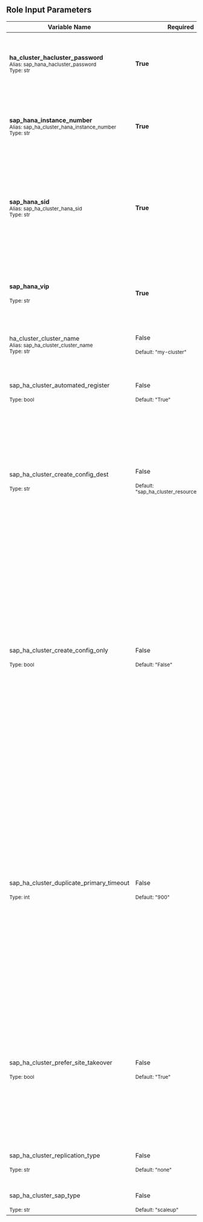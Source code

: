 <!-- BEGIN: Role Input Parameters -->
## Role Input Parameters

| Variable Name | Required | Description |
|---------------|----------|-------------|
| **ha_cluster_hacluster_password**<br><sup>Alias: sap_hana_hacluster_password</sup><br><sup>Type: str</sup> | **True** | The password of the `hacluster` user which is created during pacemaker installation. |
| **sap_hana_instance_number**<br><sup>Alias: sap_ha_cluster_hana_instance_number</sup><br><sup>Type: str</sup> | **True** | The instance number of the SAP HANA database which is role will configure in the cluster. |
| **sap_hana_sid**<br><sup>Alias: sap_ha_cluster_hana_sid</sup><br><sup>Type: str</sup> | **True** | The SAP System ID of the instance that will be configured in the cluster.<br>The SAP SID must follow SAP specifications - see SAP Note 1979280. |
| **sap_hana_vip**<br><br><sup>Type: str</sup> | **True** | Virtual floating IP for SAP HANA DB connections.<br>This IP will always run on the promoted HANA node. |
| ha_cluster_cluster_name<br><sup>Alias: sap_ha_cluster_cluster_name</sup><br><sup>Type: str</sup> |False<br><br><sup>Default: "my-cluster"</sup> | The name of the pacemaker cluster. |
| sap_ha_cluster_automated_register<br><br><sup>Type: bool</sup> |False<br><br><sup>Default: "True"</sup> | Define if a former primary should be re-registered automatically as secondary. |
| sap_ha_cluster_create_config_dest<br><br><sup>Type: str</sup> |False<br><br><sup>Default: "sap_ha_cluster_resource_config.yml"</sup> | The cluster resource configuration created by this role will be saved in a Yaml file in the current working directory.<br>Specify a path/filename to save the file elsewhere. |
| sap_ha_cluster_create_config_only<br><br><sup>Type: bool</sup> |False<br><br><sup>Default: "False"</sup> | Enable to only create an output of the parameters and values this role will use as input into the 'ha_cluster' role.<br>The output is saved in a variables file and used for individual execution of the 'ha_cluster' linux system role.<br>WARNING! This report may include sensitive details like secrets required for certain cluster resources! |
| sap_ha_cluster_duplicate_primary_timeout<br><br><sup>Type: int</sup> |False<br><br><sup>Default: "900"</sup> | Time difference needed between to primary time stamps, if a dual-primary situation occurs.<br>If the time difference is less than the time gap, then the cluster holds one or both instances in a "WAITING" status.<br>This is to give an admin a chance to react on a failover. A failed former primary will be registered after the time difference is passed. |
| sap_ha_cluster_prefer_site_takeover<br><br><sup>Type: bool</sup> |False<br><br><sup>Default: "True"</sup> | Set to "false" if the cluster should first attempt to restart the instance on the same node.<br>When set to "true" (default) a failover to secondary will be initiated on resource failure. |
| sap_ha_cluster_replication_type<br><br><sup>Type: str</sup> |False<br><br><sup>Default: "none"</sup> | The type of SAP HANA site replication across multiple hosts. |
| sap_ha_cluster_sap_type<br><br><sup>Type: str</sup> |False<br><br><sup>Default: "scaleup"</sup> | The SAP landscape to be installed. |
<!-- END: Role Input Parameters -->
